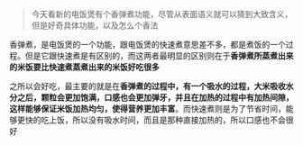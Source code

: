 > 今天看新的电饭煲有个香弹煮功能，尽管从表面语义就可以猜到大致含义，但是好奇具体功能，以及怎么个香法

香弹煮，是电饭煲的一个功能，跟电饭煲的快速煮意思差不多，都是煮饭的一个过程。但是它跟快速煮是有区别的，而这两者最明显的区别则在于**香弹煮所蒸煮出来的米饭要比快速煮蒸煮出来的米饭好吃很多**

之所以会好吃，最主要的就是在**香弹煮的过程中，有一个吸水的过程，大米吸收水分之后，颗粒会更加饱满，口感也会更加弹牙，并且在加热的过程中有加热间隙，这样能够保证米饭加热均匀，使得营养更加丰富**。而快速煮则是为了节省时间，能够更快的吃上饭，所以没有吸水时间，而且是那种直接加热的，所以口感也不会很好

